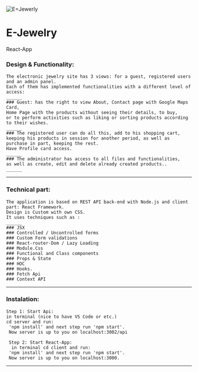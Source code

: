 ![E=Jewerly](https://user-images.githubusercontent.com/61921631/114255247-de745780-99bc-11eb-9612-11d5181f580b.png)
# E-Jewelry
React-App


### Design & Functionality:
    The electronic jewelry site has 3 views: for a guest, registered users and an admin panel.
    Each of them has implemented functionalities with a different level of access: 
    ______
    ### Guest: has the right to view About, Contact page with Google Maps Card,
    Home Page with the products without seeing their details, to buy, 
    or to perform activities such as liking or sorting products according to their wishes. 
    ______
    ### The registered user can do all this, add to his shopping cart, 
    keeping his products in session for another period, as well as purchase in part, keeping the rest.
    Have Profile card access.
    ______
    ### The administrator has access to all files and functionalities, 
    as well as create, edit and delete already created products..
    ______
_______________________________________________________________________________
### Technical part:
    The application is based on REST API back-end with Node.js and client part: React Framework.
    Design is Custom with own CSS.
    It uses techniques such as :
    ______
    ### JSX 
    ### Controlled / Uncontrolled forms 
    ### Custom Form validations
    ### React-router-Dom / Lazy Loading 
    ### Module.Css
    ### Functional and Class components
    ### Props & State
    ### HOC
    ### Hooks.
    ### Fetch Api
    ### Context API
_______________________________________________________________________________
### Instalation:
    Step 1: Start Api: 
    in terminal (nice to have VS Code or etc.) 
    cd server and run:
     'npm install' and next step run 'npm start'.
     Now server is up to you on localhost:3002/api

     Step 2: Start React-App: 
      in terminal cd client and run:
     'npm install' and next step run 'npm start'.
     Now server is up to you on localhost:3000.
_______________________________________________________________________________
     
